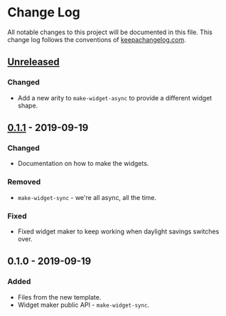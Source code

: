 # Change Log
All notable changes to this project will be documented in this file. This change log follows the conventions of [keepachangelog.com](http://keepachangelog.com/).

## [Unreleased]
### Changed
- Add a new arity to `make-widget-async` to provide a different widget shape.

## [0.1.1] - 2019-09-19
### Changed
- Documentation on how to make the widgets.

### Removed
- `make-widget-sync` - we're all async, all the time.

### Fixed
- Fixed widget maker to keep working when daylight savings switches over.

## 0.1.0 - 2019-09-19
### Added
- Files from the new template.
- Widget maker public API - `make-widget-sync`.

[Unreleased]: https://github.com/your-name/hoshi/compare/0.1.1...HEAD
[0.1.1]: https://github.com/your-name/hoshi/compare/0.1.0...0.1.1
